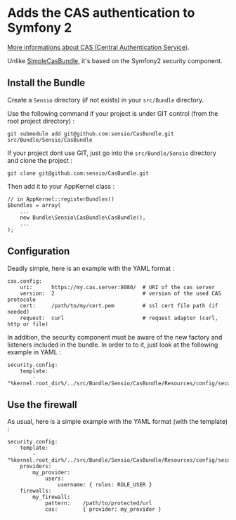 Adds the CAS authentication to Symfony 2
========================================

[More informations about CAS (Central Authentication Service)](http://www.jasig.org/cas).

Unlike [SimpleCasBundle](https://github.com/jmikola/SimpleCASBundle), it's based on the Symfony2 security component.


Install the Bundle
------------------

Create a `Sensio` directory (if not exists) in your `src/Bundle` directory.

Use the following command if your project is under GIT control (from the root project directory) :

    git submodule add git@github.com:sensio/CasBundle.git src/Bundle/Sensio/CasBundle
    
If your project dont use GIT, just go into the `src/Bundle/Sensio` directory and clone the project :

    git clone git@github.com:sensio/CasBundle.git
    
Then add it to your AppKernel class :

    // in AppKernel::registerBundles()
    $bundles = array(
        ...
        new Bundle\Sensio\CasBundle\CasBundle(),
        ...
    );
    

Configuration
-------------

Deadly simple, here is an example with the YAML format :

    cas.config:
        uri:      https://my.cas.server:8080/  # URI of the cas server
        version:  2                            # version of the used CAS protocole
        cert:     /path/to/my/cert.pem         # ssl cert file path (if needed)
        request:  curl                         # request adapter (curl, http or file)
        
In addition, the security component must be aware of the new factory and listeners included in the bundle.
In order to to it, just look at the following example in YAML :

    security.config:
        template:
            - "%kernel.root_dir%/../src/Bundle/Sensio/CasBundle/Resources/config/security_templates.xml"
        
        
Use the firewall
----------------

As usual, here is a simple example with the YAML format (with the template) :

    security.config:
        template:
            - "%kernel.root_dir%/../src/Bundle/Sensio/CasBundle/Resources/config/security_templates.xml"
        providers:
            my_provider:
                users:
                    username: { roles: ROLE_USER }
        firewalls:
            my_firewall:
                pattern:    /path/to/protected/url
                cas:        { provider: my_provider }

